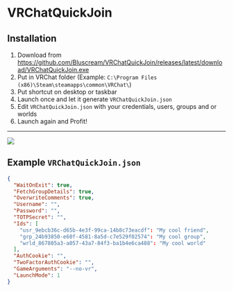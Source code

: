 # VRChatQuickJoin

## Installation
1. Download from https://github.com/Bluscream/VRChatQuickJoin/releases/latest/download/VRChatQuickJoin.exe
2. Put in VRChat folder (Example: `C:\Program Files (x86)\Steam\steamapps\common\VRChat\`)
3. Put shortcut on desktop or taskbar
4. Launch once and let it generate `VRChatQuickJoin.json`
5. Edit `VRChatQuickJoin.json` with your credentials, users, groups and or worlds
6. Launch again and Profit!
<hr>

![](https://files.catbox.moe/hur245.png)

## Example `VRChatQuickJoin.json`
```json
{
  "WaitOnExit": true,
  "FetchGroupDetails": true,
  "OverwriteComments": true,
  "Username": "",
  "Password": "",
  "TOTPSecret": "",
  "Ids": [
    "usr_9ebcb36c-d65b-4e3f-99ca-14b8c73eacdf": "My cool friend",
    "grp_24b93850-e60f-4581-8a5d-c7e529f02574": "My cool group",
    "wrld_867805a3-a057-43a7-84f3-ba1b4e6ca488": "My cool world"
  ],
  "AuthCookie": "",
  "TwoFactorAuthCookie": "",
  "GameArguments": "--no-vr",
  "LaunchMode": 1
}
```
